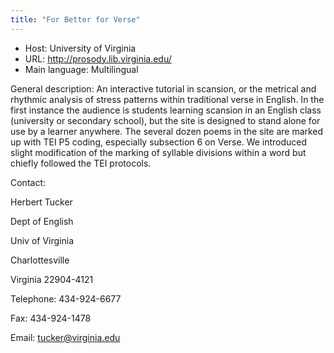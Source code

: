 ```yaml
---
title: "For Better for Verse"
---
```





* Host: University of Virginia
* URL: <http://prosody.lib.virginia.edu/>
* Main language: Multilingual



General description: An interactive tutorial in 
 scansion,
 or the metrical and rhythmic analysis of stress
 patterns within traditional verse in English. In the
 first instance the audience is students learning
 scansion in an English class (university or secondary
 school), but the site is designed to stand alone for
 use by a learner anywhere. The several dozen poems in
 the site are marked up with TEI P5 coding, especially
 subsection 6 on Verse. We introduced slight
 modification of the marking of syllable divisions
 within a word but chiefly followed the TEI
 protocols.



Contact:
 



Herbert Tucker


Dept of English
 
 Univ of Virginia
 
 Charlottesville
 
 Virginia 22904-4121



Telephone: 434-924-6677



Fax: 434-924-1478



Email: [tucker@virginia.edu](mailto:tucker@virginia.edu)





